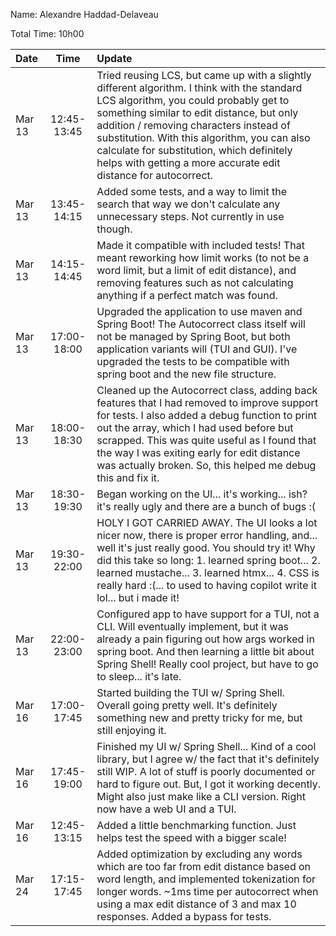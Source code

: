 Name: Alexandre Haddad-Delaveau

Total Time: 10h00

| Date   |    Time     | Update                                                                                                                                                                                                                                                                                                                                                                                       |
|:-------|:-----------:|:---------------------------------------------------------------------------------------------------------------------------------------------------------------------------------------------------------------------------------------------------------------------------------------------------------------------------------------------------------------------------------------------|
| Mar 13 | 12:45-13:45 | Tried reusing LCS, but came up with a slightly different algorithm. I think with the standard LCS algorithm, you could probably get to something similar to edit distance, but only addition / removing characters instead of substitution. With this algorithm, you can also calculate for substitution, which definitely helps with getting a more accurate edit distance for autocorrect. |
| Mar 13 | 13:45-14:15 | Added some tests, and a way to limit the search that way we don't calculate any unnecessary steps. Not currently in use though.                                                                                                                                                                                                                                                              |
| Mar 13 | 14:15-14:45 | Made it compatible with included tests! That meant reworking how limit works (to not be a word limit, but a limit of edit distance), and removing features such as not calculating anything if a perfect match was found.                                                                                                                                                                    |
| Mar 13 | 17:00-18:00 | Upgraded the application to use maven and Spring Boot! The Autocorrect class itself will not be managed by Spring Boot, but both application variants will (TUI and GUI). I've upgraded the tests to be compatible with spring boot and the new file structure.                                                                                                                              |
| Mar 13 | 18:00-18:30 | Cleaned up the Autocorrect class, adding back features that I had removed to improve support for tests. I also added a debug function to print out the array, which I had used before but scrapped. This was quite useful as I found that the way I was exiting early for edit distance was actually broken. So, this helped me debug this and fix it.                                       |
| Mar 13 | 18:30-19:30 | Began working on the UI... it's working... ish? it's really ugly and there are a bunch of bugs :(                                                                                                                                                                                                                                                                                            |
| Mar 13 | 19:30-22:00 | HOLY I GOT CARRIED AWAY. The UI looks a lot nicer now, there is proper error handling, and... well it's just really good. You should try it! Why did this take so long: 1. learned spring boot... 2. learned mustache... 3. learned htmx... 4. CSS is really hard :(... to used to having copilot write it lol... but i made it!                                                             |
| Mar 13 | 22:00-23:00 | Configured app to have support for a TUI, not a CLI. Will eventually implement, but it was already a pain figuring out how args worked in spring boot. And then learning a little bit about Spring Shell! Really cool project, but have to go to sleep... it's late.                                                                                                                         |
| Mar 16 | 17:00-17:45 | Started building the TUI w/ Spring Shell. Overall going pretty well. It's definitely something new and pretty tricky for me, but still enjoying it.                                                                                                                                                                                                                                          |
| Mar 16 | 17:45-19:00 | Finished my UI w/ Spring Shell... Kind of a cool library, but I agree w/ the fact that it's definitely still WIP. A lot of stuff is poorly documented or hard to figure out. But, I got it working decently. Might also just make like a CLI version. Right now have a web UI and a TUI.                                                                                                     |
| Mar 16 | 12:45-13:15 | Added a little benchmarking function. Just helps test the speed with a bigger scale!                                                                                                                                                                                                                                                                                                         |
| Mar 24 | 17:15-17:45 | Added optimization by excluding any words which are too far from edit distance based on word length, and implemented tokenization for longer words. ~1ms time per autocorrect when using a max edit distance of 3 and max 10 responses. Added a bypass for tests.                                                                                                                            |

